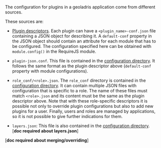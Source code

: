 The configuration for plugins in a geoladris application come from different sources.

These sources are:

* [Plugin descriptors](plugin_descriptor.md). Each plugin can have a `<plugin_name>-conf.json` file containing a JSON object for describing it. A `default-conf` property in the JSON object should contain an attribute for each module that has to be configured. The configuration specified here can be obtained with ``module.config()`` in the RequireJS module.

* `plugin-json.conf`. This file is contained in the [configuration directory](conf_dir.md). It follows the same format as the plugin descriptor above (`default-conf` property with module configurations).

* `role_conf/<role>.json`. The `role_conf` directory is contained in the [configuration directory](conf_dir.md). It can contain multiple JSON files with configuration that is specific to a role. The name of these files must match `<role>.json` and its content must be the same as the plugin descriptor above. Note that with these role-specific  descriptors it is possible not only to override plugin configurations but also to add new plugins for a user. Finally, users and roles are managed by applications, so it is not possible to give further indications for them.

* `layers.json`: This file is also contained in the [configuration directory](conf_dir.md). [**doc required about layers.json**]

[**doc required about merging/overriding**]

